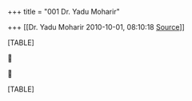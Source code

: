 +++
title = "001 Dr. Yadu Moharir"

+++
[[Dr. Yadu Moharir	2010-10-01, 08:10:18 [Source](https://groups.google.com/g/bvparishat/c/Qqf5xPsyD58)]]



[TABLE]





[TABLE]

  

